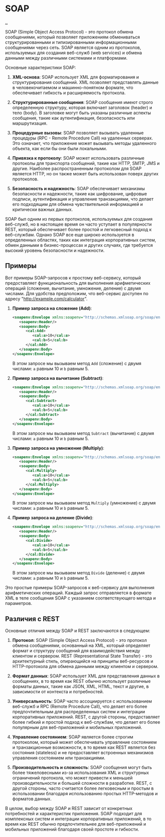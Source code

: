 # SOAP

[..](./README.md)

SOAP (Simple Object Access Protocol) - это протокол обмена сообщениями, который позволяет приложениям обмениваться структурированными и типизированными информационными сообщениями через сеть. SOAP является одним из протоколов, используемых для создания веб-служб (web services) и обмена данными между различными системами и платформами.

Основные характеристики SOAP:

1. **XML-основа**: SOAP использует XML для форматирования и структурирования сообщений. XML позволяет представлять данные в человекочитаемом и машинно-понятном формате, что обеспечивает гибкость и расширяемость протокола.

2. **Структурированные сообщения**: SOAP сообщения имеют строго определенную структуру, которая включает заголовок (header) и тело (body). В заголовке могут быть указаны различные аспекты сообщения, такие как аутентификация, безопасность или маршрутизация.

3. **Процедурные вызовы**: SOAP позволяет вызывать удаленные процедуры (RPC - Remote Procedure Call) на удаленных серверах. Это означает, что приложение может вызывать методы удаленного объекта, как если бы они были локальными.

4. **Привязка к протоколу**: SOAP может использовать различные протоколы для транспорта сообщений, такие как HTTP, SMTP, JMS и другие. Наиболее распространенным протоколом для SOAP является HTTP, но он также может быть использован поверх других протоколов.

5. **Безопасность и надежность**: SOAP обеспечивает механизмы безопасности и надежности, такие как шифрование, цифровые подписи, аутентификация и управление транзакциями, что делает его подходящим для обмена чувствительной информацией и критически важных данных.

SOAP был одним из первых протоколов, используемых для создания веб-служб, но в настоящее время он часто уступает в популярности REST, который обеспечивает более простой и легковесный подход к веб-службам. Однако SOAP все еще широко используется в определенных областях, таких как интеграция корпоративных систем, обмен данными в бизнес-процессах и других случаях, где требуется высокий уровень безопасности и надежности.

## Примеры

Вот примеры SOAP-запросов к простому веб-сервису, который предоставляет функциональность для выполнения арифметических операций (сложение, вычитание, умножение, деление) с двумя числами. Для удобства предположим, что веб-сервис доступен по адресу "http://example.com/calculator".

1. **Пример запроса на сложение (Add)**:
   ```xml
   <soapenv:Envelope xmlns:soapenv="http://schemas.xmlsoap.org/soap/envelope/" xmlns:cal="http://example.com/calculator">
      <soapenv:Header/>
      <soapenv:Body>
         <cal:Add>
            <cal:a>10</cal:a>
            <cal:b>5</cal:b>
         </cal:Add>
      </soapenv:Body>
   </soapenv:Envelope>
   ```

   В этом запросе мы вызываем метод `Add` (сложение) с двумя числами: `a` равным 10 и `b` равным 5.

2. **Пример запроса на вычитание (Subtract)**:
   ```xml
   <soapenv:Envelope xmlns:soapenv="http://schemas.xmlsoap.org/soap/envelope/" xmlns:cal="http://example.com/calculator">
      <soapenv:Header/>
      <soapenv:Body>
         <cal:Subtract>
            <cal:a>10</cal:a>
            <cal:b>5</cal:b>
         </cal:Subtract>
      </soapenv:Body>
   </soapenv:Envelope>
   ```

   В этом запросе мы вызываем метод `Subtract` (вычитание) с двумя числами: `a` равным 10 и `b` равным 5.

3. **Пример запроса на умножение (Multiply)**:
   ```xml
   <soapenv:Envelope xmlns:soapenv="http://schemas.xmlsoap.org/soap/envelope/" xmlns:cal="http://example.com/calculator">
      <soapenv:Header/>
      <soapenv:Body>
         <cal:Multiply>
            <cal:a>10</cal:a>
            <cal:b>5</cal:b>
         </cal:Multiply>
      </soapenv:Body>
   </soapenv:Envelope>
   ```

   В этом запросе мы вызываем метод `Multiply` (умножение) с двумя числами: `a` равным 10 и `b` равным 5.

4. **Пример запроса на деление (Divide)**:
   ```xml
   <soapenv:Envelope xmlns:soapenv="http://schemas.xmlsoap.org/soap/envelope/" xmlns:cal="http://example.com/calculator">
      <soapenv:Header/>
      <soapenv:Body>
         <cal:Divide>
            <cal:a>10</cal:a>
            <cal:b>5</cal:b>
         </cal:Divide>
      </soapenv:Body>
   </soapenv:Envelope>
   ```

   В этом запросе мы вызываем метод `Divide` (деление) с двумя числами: `a` равным 10 и `b` равным 5.

Это простые примеры SOAP-запросов к веб-сервису для выполнения арифметических операций. Каждый запрос отправляется в формате XML в теле сообщения SOAP с указанием соответствующего метода и параметров.

## Различия с REST

Основные отличия между SOAP и REST заключаются в следующем:

1. **Протокол**: SOAP (Simple Object Access Protocol) - это протокол обмена сообщениями, основанный на XML, который определяет формат и структуру сообщений для взаимодействия между клиентом и сервером. REST (Representational State Transfer) - это архитектурный стиль, опирающийся на принципы веб-ресурсов и HTTP-протокола для обмена данными между клиентом и сервером.

2. **Формат данных**: SOAP использует XML для представления данных в сообщениях, в то время как REST обычно использует различные форматы данных, такие как JSON, XML, HTML, текст и другие, в зависимости от контекста и потребностей.

3. **Универсальность**: SOAP часто ассоциируется с использованием веб-служб и RPC (Remote Procedure Call), что делает его более предпочтительным для распределенных систем и интеграции корпоративных приложений. REST, с другой стороны, предоставляет более гибкий и простой подход к веб-службам, что делает его более популярным для веб-приложений и мобильных приложений.

4. **Управление состоянием**: SOAP является более строгим протоколом, который может обеспечивать управление состоянием и транзакционные возможности, в то время как REST является без состояния (stateless) и не предоставляет встроенных механизмов управления состоянием или транзакциями.

5. **Производительность и сложность**: SOAP сообщения могут быть более тяжеловесными из-за использования XML и структурных ограничений протокола, что может привести к меньшей производительности и большей сложности в разработке. REST, с другой стороны, часто считается более легковесным и простым в использовании благодаря использованию простых HTTP-методов и форматов данных.

В целом, выбор между SOAP и REST зависит от конкретных потребностей и характеристик приложения. SOAP подходит для комплексных систем и интеграции корпоративных приложений, в то время как REST обычно предпочтительнее для веб-приложений и мобильных приложений благодаря своей простоте и гибкости.
